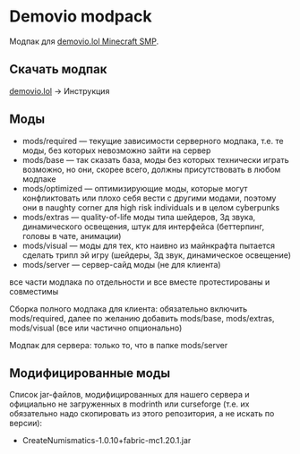 # Demovio modpack

Модпак для [demovio.lol Minecraft SMP](https://demovio.lol).

## Скачать модпак

[demovio.lol](https://demovio.lol) -> Инструкция

## Моды

- mods/required — текущие зависимости серверного модпака, т.е. те моды, без которых невозможно зайти на сервер
- mods/base — так сказать база, моды без которых технически играть возможно, но они, скорее всего, должны присутствовать в любом модпаке
- mods/optimized — оптимизирующие моды, которые могут конфликтовать или плохо себя вести с другими модами, поэтому они в naughty corner для high risk individuals и в целом cyberpunks
- mods/extras — quality-of-life моды типа шейдеров, 3д звука, динамического освещения, штук для интерфейса (беттерпинг, головы в чате, анимации)
- mods/visual — моды для тех, кто наивно из майнкрафта пытается сделать трипл эй игру (шейдеры, 3д звук, динамическое освещение)
- mods/server — сервер-сайд моды (не для клиента)

все части модпака по отдельности и все вместе протестированы и совместимы

Сборка полного модпака для клиента: обязательно включить mods/required, далее по желанию добавить mods/base, mods/extras, mods/visual (все или частично опционально)

Модпак для сервера: только то, что в папке mods/server

## Модифицированные моды

Список jar-файлов, модифицированных для нашего сервера и официально не загруженных в modrinth или curseforge (т.е. их обязательно надо скопировать из этого репозитория, а не искать по версии):

- CreateNumismatics-1.0.10+fabric-mc1.20.1.jar